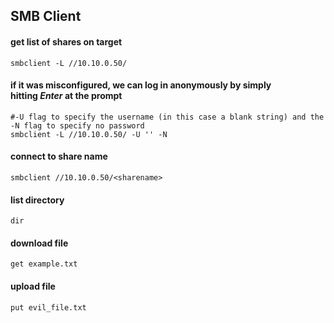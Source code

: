 ## SMB Client

#### get list of shares on target
```shell
smbclient -L //10.10.0.50/
```

#### if it was misconfigured, we can log in anonymously by simply hitting _Enter_ at the prompt
```shell
#-U flag to specify the username (in this case a blank string) and the -N flag to specify no password
smbclient -L //10.10.0.50/ -U '' -N
```

#### connect to share name
```shell
smbclient //10.10.0.50/<sharename>
```

#### list directory
```shell
dir
```

#### download file
```shell
get example.txt
```

#### upload file
```shell
put evil_file.txt
```
